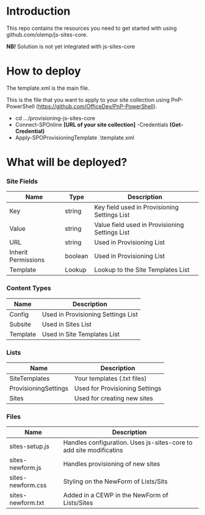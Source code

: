 # Introduction
This repo contains the resources you need to get started with using github.com/olemp/js-sites-core.

**NB!** Solution is not yet integrated with js-sites-core

# How to deploy
The template.xml is the main file.

This is the file that you want to apply to your site collection using PnP-PowerShell (https://github.com/OfficeDev/PnP-PowerShell).

* cd .../provisioning-js-sites-core
* Connect-SPOnline **[URL of your site collection]** -Credentials **(Get-Credential)**
* Apply-SPOProvisioningTemplate .\template.xml

# What will be deployed?
### Site Fields
Name|Type|Description
--------|----|-----------
Key|string|Key field used in Provisioning Settings List
Value|string|Value field used in Provisioning Settings List
URL|string|Used in Provisioning List
Inherit Permissions|boolean|Used in Provisioning List
Template|Lookup|Lookup to the Site Templates List

### Content Types
Name|Description
--------|-----------
Config|Used in Provisioning Settings List
Subsite|Used in Sites List
Template|Used in Site Templates List

### Lists
Name|Description
--------|-----------
SiteTemplates|Your templates (.txt files)
ProvisioningSettings|Used for Provisioning Settings
Sites|Used for creating new sites

### Files
Name|Description
--------|-----------
sites-setup.js|Handles configuration. Uses js-sites-core to add site modificatins
sites-newform.js|Handles provisioning of new sites
sites-newform.css|Styling on the NewForm of Lists/Sits
sites-newform.txt|Added in a CEWP in the NewForm of Lists/Sites
